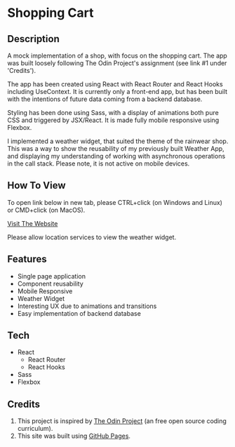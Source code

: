 # Shopping Cart

## Description

A mock implementation of a shop, with focus on the shopping cart. The app was built loosely following The Odin Project's assignment (see link #1 under 'Credits').

The app has been created using React with React Router and React Hooks including UseContext.
It is currently only a front-end app, but has been built with the intentions of future data coming from a backend database.

Styling has been done using Sass, with a display of animations both pure CSS and triggered by JSX/React.
It is made fully mobile responsive using Flexbox.

I implemented a weather widget, that suited the theme of the rainwear shop. This was a way to show the reusability of my previously built Weather App, and displaying my understanding of working with asynchronous operations in the call stack. Please note, it is not active on mobile devices.

## How To View
To open link below in new tab, please CTRL+click (on Windows and Linux) or CMD+click (on MacOS).

[Visit The Website](https://kiahooper.github.io/shopping-cart/)

Please allow location services to view the weather widget.

## Features

- Single page application
- Component reusability
- Mobile Responsive
- Weather Widget
- Interesting UX due to animations and transitions
- Easy implementation of backend database

## Tech

- React
  - React Router
  - React Hooks
- Sass
- Flexbox

## Credits

1. This project is inspired by [The Odin Project](https://www.theodinproject.com/paths/full-stack-javascript/courses/javascript/lessons/shopping-cart) (an free open source coding curriculum).
2. This site was built using [GitHub Pages](https://pages.github.com/).
